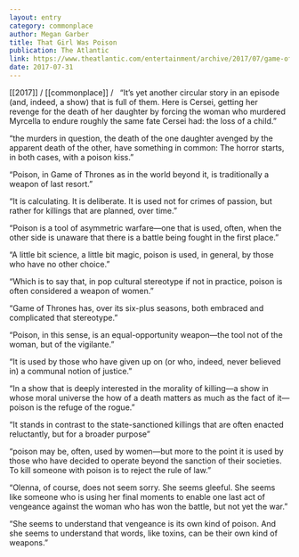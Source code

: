 ```yaml
---
layout: entry
category: commonplace
author: Megan Garber
title: That Girl Was Poison
publication: The Atlantic
link: https://www.theatlantic.com/entertainment/archive/2017/07/game-of-thrones-that-girl-was-poison/535401/
date: 2017-07-31
---
```


[[2017]] / [[commonplace]] / 
 
“It’s yet another circular story in an episode (and, indeed, a show) that is full of them. Here is Cersei, getting her revenge for the death of her daughter by forcing the woman who murdered Myrcella to endure roughly the same fate Cersei had: the loss of a child.”

“the murders in question, the death of the one daughter avenged by the apparent death of the other, have something in common: The horror starts, in both cases, with a poison kiss.”

“Poison, in Game of Thrones as in the world beyond it, is traditionally a weapon of last resort.”

“It is calculating. It is deliberate. It is used not for crimes of passion, but rather for killings that are planned, over time.”

“Poison is a tool of asymmetric warfare—one that is used, often, when the other side is unaware that there is a battle being fought in the first place.”

“A little bit science, a little bit magic, poison is used, in general, by those who have no other choice.”

“Which is to say that, in pop cultural stereotype if not in practice, poison is often considered a weapon of women.”

“Game of Thrones has, over its six-plus seasons, both embraced and complicated that stereotype.”

“Poison, in this sense, is an equal-opportunity weapon—the tool not of the woman, but of the vigilante.”

“It is used by those who have given up on (or who, indeed, never believed in) a communal notion of justice.”

“In a show that is deeply interested in the morality of killing—a show in whose moral universe the how of a death matters as much as the fact of it—poison is the refuge of the rogue.”

“It stands in contrast to the state-sanctioned killings that are often enacted reluctantly, but for a broader purpose”

“poison may be, often, used by women—but more to the point it is used by those who have decided to operate beyond the sanction of their societies. To kill someone with poison is to reject the rule of law.”

“Olenna, of course, does not seem sorry. She seems gleeful. She seems like someone who is using her final moments to enable one last act of vengeance against the woman who has won the battle, but not yet the war.”

“She seems to understand that vengeance is its own kind of poison. And she seems to understand that words, like toxins, can be their own kind of weapons.”

